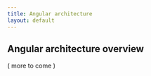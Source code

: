```yaml
---
title: Angular architecture
layout: default
---
```


## Angular architecture overview

( more to come )

<br>
